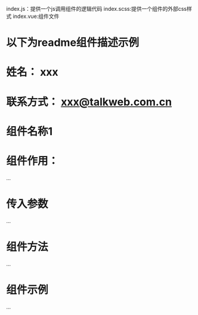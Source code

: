 index.js：提供一个js调用组件的逻辑代码
index.scss:提供一个组件的外部css样式
index.vue:组件文件

# 以下为readme组件描述示例
# 姓名： xxx
# 联系方式： xxx@talkweb.com.cn

# 组件名称1

# 组件作用：
  ...
# 传入参数
  ...
# 组件方法
  ...
# 组件示例
  ...
